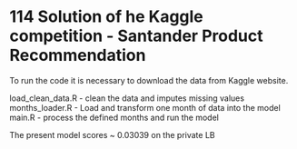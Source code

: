 # 114 Solution of he Kaggle competition - Santander Product Recommendation

To run the code it is necessary to download the data from Kaggle website.

load_clean_data.R - clean the data and imputes missing values
months_loader.R - Load and transform one month of data into the model
main.R - process the defined months and run the model

The present model scores ~ 0.03039 on the private LB
